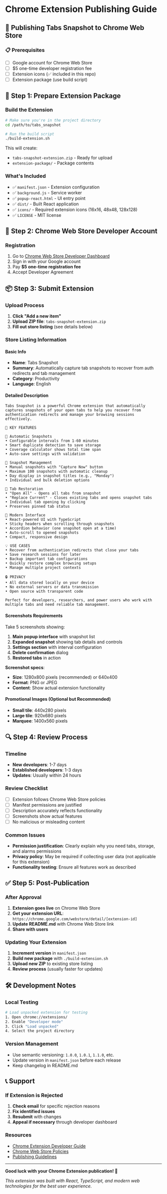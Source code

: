 # Chrome Extension Publishing Guide

## 🚀 Publishing Tabs Snapshot to Chrome Web Store

### 📋 Prerequisites
- [ ] Google account for Chrome Web Store
- [ ] $5 one-time developer registration fee
- [ ] Extension icons (✅ included in this repo)
- [ ] Extension package (use build script)

## 🔧 Step 1: Prepare Extension Package

### Build the Extension
```bash
# Make sure you're in the project directory
cd /path/to/tabs_snapshot

# Run the build script
./build-extension.sh
```

This will create:
- `tabs-snapshot-extension.zip` - Ready for upload
- `extension-package/` - Package contents

### What's Included
- ✅ `manifest.json` - Extension configuration
- ✅ `background.js` - Service worker
- ✅ `popup-react.html` - UI entry point
- ✅ `dist/` - Built React application
- ✅ `icons/` - Required extension icons (16x16, 48x48, 128x128)
- ✅ `LICENSE` - MIT license

## 🏪 Step 2: Chrome Web Store Developer Account

### Registration
1. Go to [Chrome Web Store Developer Dashboard](https://chrome.google.com/webstore/devconsole)
2. Sign in with your Google account
3. Pay **$5 one-time registration fee**
4. Accept Developer Agreement

## 📦 Step 3: Submit Extension

### Upload Process
1. **Click "Add a new item"**
2. **Upload ZIP file**: `tabs-snapshot-extension.zip`
3. **Fill out store listing** (see details below)

### Store Listing Information

#### Basic Info
- **Name**: Tabs Snapshot
- **Summary**: Automatically capture tab snapshots to recover from auth redirects and tab management
- **Category**: Productivity
- **Language**: English

#### Detailed Description
```
Tabs Snapshot is a powerful Chrome extension that automatically captures snapshots of your open tabs to help you recover from authentication redirects and manage your browsing sessions effectively.

🚀 KEY FEATURES

📸 Automatic Snapshots
• Configurable intervals from 1-60 minutes
• Smart duplicate detection to save storage
• Coverage calculator shows total time span
• Auto-save settings with validation

💾 Snapshot Management
• Manual snapshots with "Capture Now" button
• Maximum 100 snapshots with automatic cleanup
• Day display in snapshot titles (e.g., "Monday")
• Individual and bulk deletion options

🔄 Tab Restoration
• "Open All" - Opens all tabs from snapshot
• "Replace Current" - Closes existing tabs and opens snapshot tabs
• Individual tab opening by clicking
• Preserves pinned tab status

🎨 Modern Interface
• React-powered UI with TypeScript
• Sticky headers when scrolling through snapshots
• Accordion behavior (one snapshot open at a time)
• Auto-scroll to opened snapshots
• Compact, responsive design

💡 USE CASES
• Recover from authentication redirects that close your tabs
• Save research sessions for later
• Backup important tab configurations
• Quickly restore complex browsing setups
• Manage multiple project contexts

🔒 PRIVACY
• All data stored locally on your device
• No external servers or data transmission
• Open source with transparent code

Perfect for developers, researchers, and power users who work with multiple tabs and need reliable tab management.
```

#### Screenshots Requirements
Take 5 screenshots showing:
1. **Main popup interface** with snapshot list
2. **Expanded snapshot** showing tab details and controls
3. **Settings section** with interval configuration
4. **Delete confirmation** dialog
5. **Restored tabs** in action

**Screenshot specs**:
- **Size**: 1280x800 pixels (recommended) or 640x400
- **Format**: PNG or JPEG
- **Content**: Show actual extension functionality

#### Promotional Images (Optional but Recommended)
- **Small tile**: 440x280 pixels
- **Large tile**: 920x680 pixels
- **Marquee**: 1400x560 pixels

## 🔍 Step 4: Review Process

### Timeline
- **New developers**: 1-7 days
- **Established developers**: 1-3 days
- **Updates**: Usually within 24 hours

### Review Checklist
- [ ] Extension follows Chrome Web Store policies
- [ ] Manifest permissions are justified
- [ ] Description accurately reflects functionality
- [ ] Screenshots show actual features
- [ ] No malicious or misleading content

### Common Issues
- **Permission justification**: Clearly explain why you need tabs, storage, and alarms permissions
- **Privacy policy**: May be required if collecting user data (not applicable for this extension)
- **Functionality testing**: Ensure all features work as described

## ✅ Step 5: Post-Publication

### After Approval
1. **Extension goes live** on Chrome Web Store
2. **Get your extension URL**: `https://chrome.google.com/webstore/detail/[extension-id]`
3. **Update README.md** with Chrome Web Store link
4. **Share with users**

### Updating Your Extension
1. **Increment version** in `manifest.json`
2. **Build new package** with `./build-extension.sh`
3. **Upload new ZIP** to existing store listing
4. **Review process** (usually faster for updates)

## 🛠️ Development Notes

### Local Testing
```bash
# Load unpacked extension for testing
1. Open chrome://extensions/
2. Enable "Developer mode"
3. Click "Load unpacked"
4. Select the project directory
```

### Version Management
- Use semantic versioning: `1.0.0`, `1.0.1`, `1.1.0`, etc.
- Update version in `manifest.json` before each release
- Keep changelog in README.md

## 📞 Support

### If Extension is Rejected
1. **Check email** for specific rejection reasons
2. **Fix identified issues**
3. **Resubmit** with changes
4. **Appeal if necessary** through developer dashboard

### Resources
- [Chrome Extension Developer Guide](https://developer.chrome.com/docs/extensions/)
- [Chrome Web Store Policies](https://developer.chrome.com/docs/webstore/program-policies/)
- [Publishing Guidelines](https://developer.chrome.com/docs/webstore/publish/)

---

**Good luck with your Chrome Extension publication! 🚀**

*This extension was built with React, TypeScript, and modern web technologies for the best user experience.*